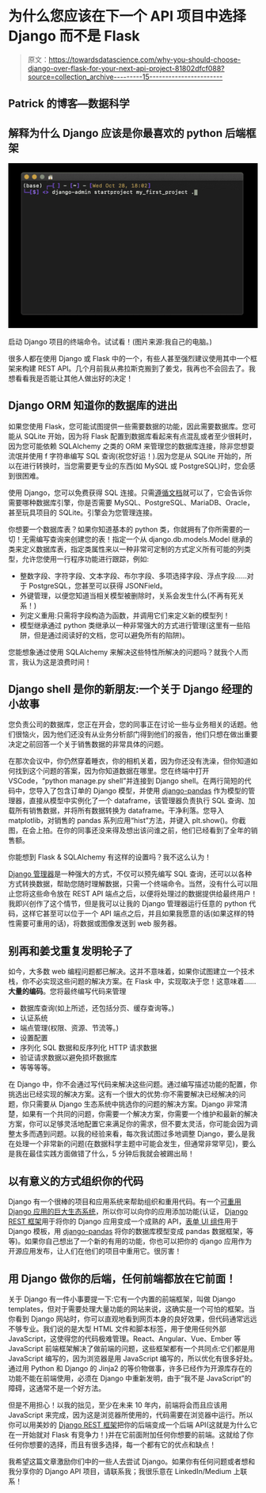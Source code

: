 # 为什么您应该在下一个 API 项目中选择 Django 而不是 Flask

> 原文：<https://towardsdatascience.com/why-you-should-choose-django-over-flask-for-your-next-api-project-81802dfcf088?source=collection_archive---------15----------------------->

## Patrick 的博客—数据科学

## 解释为什么 Django 应该是你最喜欢的 python 后端框架

![](img/9fe4486a4ea0f2a29e4345615b68bfd0.png)

启动 Django 项目的终端命令。试试看！(图片来源:我自己的电脑。)

很多人都在使用 Django 或 Flask 中的一个，有些人甚至强烈建议使用其中一个框架来构建 REST API。几个月前我从弗拉斯克搬到了姜戈，我再也不会回去了。我想看看我是否能让其他人做出好的决定！

## Django ORM 知道你的数据库的进出

如果您使用 Flask，您可能试图提供一些需要数据的功能，因此需要数据库。您可能从 SQLite 开始，因为将 Flask 配置到数据库看起来有点混乱或者至少很耗时，因为您可能依赖 SQLAlchemy 之类的 ORM 来管理您的数据库连接，除非您想耍流氓并使用 f 字符串编写 SQL 查询(祝您好运！).因为您是从 SQLite 开始的，所以在进行转换时，当您需要更专业的东西(如 MySQL 或 PostgreSQL)时，您会感到很困难。

使用 Django，您可以免费获得 SQL 连接。只需[遵循文档](https://docs.djangoproject.com/en/3.1/ref/databases/)就可以了，它会告诉你需要哪种数据库引擎，你是否需要 MySQL、PostgreSQL、MariaDB、Oracle，甚至玩具项目的 SQLite。引擎会为您管理连接。

你想要一个数据库表？如果你知道基本的 python 类，你就拥有了你所需要的一切！无需编写查询来创建您的表！指定一个从 django.db.models.Model 继承的类来定义数据库表，指定类属性来以一种非常可定制的方式定义所有可能的列类型，允许您使用一行程序功能进行跟踪，例如:

*   整数字段、字符字段、文本字段、布尔字段、多项选择字段、浮点字段……对于 PostgreSQL，您甚至可以获得 JSONField。
*   外键管理，以便您知道当相关模型被删除时，关系会发生什么(不再有死关系！)
*   列定义重用:只需将字段构造为函数，并调用它们来定义新的模型列！
*   模型继承通过 python 类继承以一种非常强大的方式进行管理(这里有一些陷阱，但是通过阅读好的文档，您可以避免所有的陷阱)。

您能想象通过使用 SQLAlchemy 来解决这些特性所解决的问题吗？就我个人而言，我认为这是浪费时间！

## Django shell 是你的新朋友:一个关于 Django 经理的小故事

您负责公司的数据库，您正在开会，您的同事正在讨论一些与业务相关的话题。他们很恼火，因为他们还没有从业务分析部门得到他们的报告，他们只想在做出重要决定之前回答一个关于销售数据的非常具体的问题。

在那次会议中，你仍然穿着睡衣，你的相机关着，因为你还没有洗澡，但你知道如何找到这个问题的答案，因为你知道数据在哪里。您在终端中打开 VSCode，“python manage.py shell”并连接到 Django shell。在两行简短的代码中，您导入了包含订单的 Django 模型，并使用 [django-pandas](https://github.com/chrisdev/django-pandas) 作为模型的管理器，直接从模型中实例化了一个 dataframe，该管理器负责执行 SQL 查询、加载所有销售数据，并将所有数据转换为 dataframe。干净利落。您导入 matplotlib，对销售的 pandas 系列应用“hist”方法，并键入 plt.show()。你截图，在会上拍。在你的同事还没来得及想出该问谁之前，他们已经看到了全年的销售额。

你能想到 Flask & SQLAlchemy 有这样的设置吗？我不这么认为！

[Django 管理器](https://docs.djangoproject.com/en/3.1/topics/db/managers/)是一种强大的方式，不仅可以预先编写 SQL 查询，还可以以各种方式转换数据，帮助您随时理解数据，只需一个终端命令。当然，没有什么可以阻止您将这些命令放在 REST API 端点之后，以便将处理过的数据提供给最终用户！我即兴创作了这个情节，但是我可以让我的 Django 管理器运行任意的 python 代码，这样它甚至可以位于一个 API 端点之后，并且如果我愿意的话(如果这样的特性需要可重用的话)，将数据或图像发送到 web 服务器。

## 别再和姜戈重复发明轮子了

如今，大多数 web 编程问题都已解决。这并不意味着，如果你试图建立一个技术栈，你不必实现这些问题的解决方案。在 Flask 中，实现取决于您！这意味着……**大量的编码**。您将最终编写代码来管理

*   数据库查询(如上所述，还包括分页、缓存查询等。)
*   认证系统
*   端点管理(权限、资源、节流等。)
*   设置配置
*   序列化 SQL 数据和反序列化 HTTP 请求数据
*   验证请求数据以避免损坏数据库
*   等等等等。

在 Django 中，你不会通过写代码来解决这些问题。通过编写描述功能的配置，你挑选出已经实现的解决方案。这有一个很大的优势:你不需要解决已经解决的问题，你只需要从 Django 生态系统中挑选你的问题的解决方案。Django 非常清楚，如果有一个共同的问题，你需要一个解决方案，你需要一个维护和最新的解决方案，你可以足够灵活地配置它来满足你的需求，但不要太灵活，你可能会因为调整太多而遇到问题。以我的经验来看，每次我试图过多地调整 Django，要么是我在处理一个非常新的问题(在数据科学主题中可能会发生，但通常非常罕见)，要么是我在最佳实践方面做错了什么，5 分钟后我就会被踢出局！

## 以有意义的方式组织你的代码

Django 有一个很棒的项目和应用系统来帮助组织和重用代码。有一个[可重用 Django 应用的巨大生态系统](https://djangopackages.org/categories/apps/)，所以你可以向你的应用添加功能(认证， [Django REST 框架](https://www.django-rest-framework.org/)用于将你的 Django 应用变成一个成熟的 API，[表单 UI 组件](https://github.com/django-crispy-forms/django-crispy-forms)用于 Django 模板，用 [django-pandas](https://github.com/chrisdev/django-pandas) 将你的数据库模型变成 pandas 数据框架，等等)。如果你自己想出了一个新的有用的功能，你也可以把你的 django 应用作为开源应用发布，让人们在他们的项目中重用它。很厉害！

## 用 Django 做你的后端，任何前端都放在它前面！

关于 Django 有一件小事要提一下:它有一个内置的前端框架，叫做 Django templates，但对于需要处理大量功能的网站来说，这确实是一个可怕的框架。当你看到 Django 网站时，你可以直观地看到网页本身的良好效果，但代码通常远远不够专业。我们说的是大型 HTML 文件和脚本标签，用于使用任何外部 JavaScript，这使得您的代码极难管理。React、Angular、Vue、Ember 等 JavaScript 前端框架解决了做前端的问题，这些框架都有一个共同点:它们都是用 JavaScript 编写的，因为浏览器是用 JavaScript 编写的，所以优化有很多好处。通过用 Python 和 Django 的 Jinja2 的等价物做事，许多已经作为开源库存在的功能不能在前端使用，必须在 Django 中重新发明，由于“我不是 JavaScript”的障碍，这通常不是一个好方法。

但是不用担心！以我的拙见，至少在未来 10 年内，前端将会而且应该用 JavaScript 来完成，因为这是浏览器所使用的，代码需要在浏览器中运行。所以你可以用美妙的 [Django REST 框架](https://www.django-rest-framework.org/)把你的后端变成一个后端 API(这就是为什么它在一开始就对 Flask 有竞争力！)并在它前面附加任何你想要的前端。这就给了你任何你想要的选择，而且有很多选择，每一个都有它的优点和缺点！

我希望这篇文章激励你们中的一些人去尝试 Django。如果你有任何问题或者想和我分享你的 Django API 项目，请联系我；我很乐意在 LinkedIn/Medium 上联系！